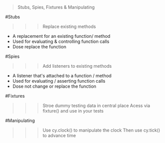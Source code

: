 >Stubs, Spies, Fixtures & Manipulating

#Stubs
>>>Replace existing methods
 - A replacement for an existing function/ method
 - Used for evaluating & controlling function calls
 - Dose replace the function

#Spies
>>>Add listeners to existing methods
 - A listener that's attached to a function / method
 - Used for evaluating / asserting function calls
 - Dose not change or replace the function

#Fixtures
>>>Stroe dummy testing data in central place
>>>Acess via fixture() and use in your tests

#Manipulating
>>>Use cy.clock() to manipulate the clock
>>>Then use cy.tick() to advance time
